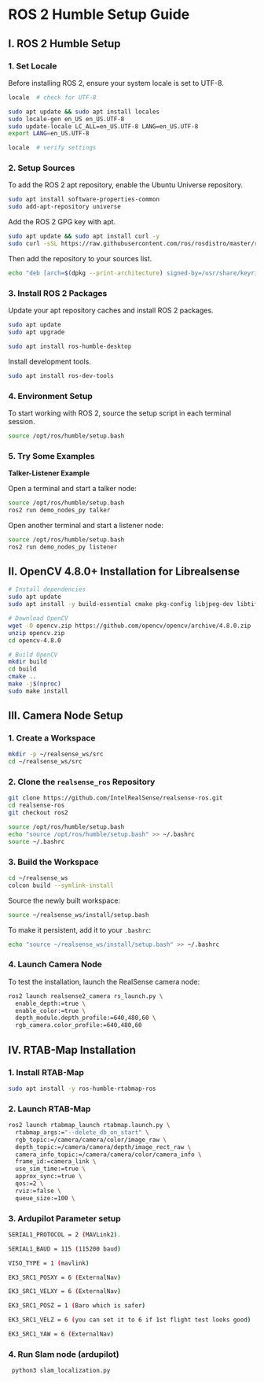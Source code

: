 # ROS 2 Humble Setup Guide

## I. ROS 2 Humble Setup

### **1. Set Locale**

Before installing ROS 2, ensure your system locale is set to UTF-8.

```bash
locale  # check for UTF-8

sudo apt update && sudo apt install locales
sudo locale-gen en_US en_US.UTF-8
sudo update-locale LC_ALL=en_US.UTF-8 LANG=en_US.UTF-8
export LANG=en_US.UTF-8

locale  # verify settings
```

### **2. Setup Sources**

To add the ROS 2 apt repository, enable the Ubuntu Universe repository.

```bash
sudo apt install software-properties-common
sudo add-apt-repository universe
```

Add the ROS 2 GPG key with apt.

```bash
sudo apt update && sudo apt install curl -y
sudo curl -sSL https://raw.githubusercontent.com/ros/rosdistro/master/ros.key -o /usr/share/keyrings/ros-archive-keyring.gpg
```

Then add the repository to your sources list.

```bash
echo "deb [arch=$(dpkg --print-architecture) signed-by=/usr/share/keyrings/ros-archive-keyring.gpg] http://packages.ros.org/ros2/ubuntu $(. /etc/os-release && echo $UBUNTU_CODENAME) main" | sudo tee /etc/apt/sources.list.d/ros2.list > /dev/null
```

### **3. Install ROS 2 Packages**

Update your apt repository caches and install ROS 2 packages.

```bash
sudo apt update
sudo apt upgrade

sudo apt install ros-humble-desktop
```

Install development tools.

```bash
sudo apt install ros-dev-tools
```

### **4. Environment Setup**

To start working with ROS 2, source the setup script in each terminal session.

```bash
source /opt/ros/humble/setup.bash
```

### **5. Try Some Examples**

**Talker-Listener Example**

Open a terminal and start a talker node:

```bash
source /opt/ros/humble/setup.bash
ros2 run demo_nodes_py talker
```

Open another terminal and start a listener node:

```bash
source /opt/ros/humble/setup.bash
ros2 run demo_nodes_py listener
```

## II. OpenCV 4.8.0+ Installation for Librealsense

```bash
# Install dependencies
sudo apt update
sudo apt install -y build-essential cmake pkg-config libjpeg-dev libtiff-dev libpng-dev libgtk-3-dev libcanberra-gtk* libatlas-base-dev gfortran python3-dev

# Download OpenCV
wget -O opencv.zip https://github.com/opencv/opencv/archive/4.8.0.zip
unzip opencv.zip
cd opencv-4.8.0

# Build OpenCV
mkdir build
cd build
cmake ..
make -j$(nproc)
sudo make install
```

## III. Camera Node Setup

### **1. Create a Workspace**

```bash
mkdir -p ~/realsense_ws/src
cd ~/realsense_ws/src
```

### **2. Clone the `realsense_ros` Repository**

```bash
git clone https://github.com/IntelRealSense/realsense-ros.git
cd realsense-ros
git checkout ros2

source /opt/ros/humble/setup.bash
echo "source /opt/ros/humble/setup.bash" >> ~/.bashrc
source ~/.bashrc
```

### **3. Build the Workspace**

```bash
cd ~/realsense_ws
colcon build --symlink-install
```

Source the newly built workspace:

```bash
source ~/realsense_ws/install/setup.bash
```

To make it persistent, add it to your `.bashrc`:

```bash
echo "source ~/realsense_ws/install/setup.bash" >> ~/.bashrc
```

### **4. Launch Camera Node**

To test the installation, launch the RealSense camera node:

```bash
ros2 launch realsense2_camera rs_launch.py \
  enable_depth:=true \
  enable_color:=true \
  depth_module.depth_profile:=640,480,60 \
  rgb_camera.color_profile:=640,480,60

```

## IV. RTAB-Map Installation

### **1. Install RTAB-Map**

```bash
sudo apt install -y ros-humble-rtabmap-ros
```

### **2. Launch RTAB-Map**

```bash
ros2 launch rtabmap_launch rtabmap.launch.py \
  rtabmap_args:="--delete_db_on_start" \
  rgb_topic:=/camera/camera/color/image_raw \
  depth_topic:=/camera/camera/depth/image_rect_raw \
  camera_info_topic:=/camera/camera/color/camera_info \
  frame_id:=camera_link \
  use_sim_time:=true \
  approx_sync:=true \
  qos:=2 \
  rviz:=false \
  queue_size:=100 \
```

### **3. Ardupilot Parameter setup**

```bash
SERIAL1_PROTOCOL = 2 (MAVLink2).

SERIAL1_BAUD = 115 (115200 baud)

VISO_TYPE = 1 (mavlink)

EK3_SRC1_POSXY = 6 (ExternalNav)

EK3_SRC1_VELXY = 6 (ExternalNav)

EK3_SRC1_POSZ = 1 (Baro which is safer)

EK3_SRC1_VELZ = 6 (you can set it to 6 if 1st flight test looks good)

EK3_SRC1_YAW = 6 (ExternalNav)


```

### **4. Run Slam node (ardupilot)**

```bash
 python3 slam_localization.py 
 
```
